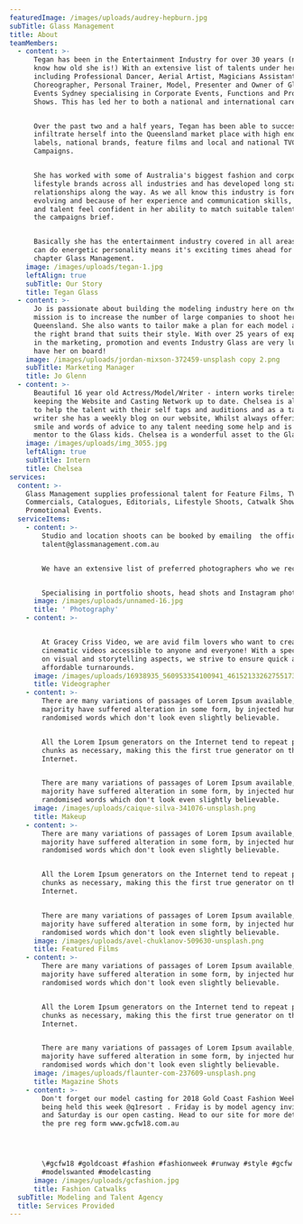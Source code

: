 ```yaml
---
featuredImage: /images/uploads/audrey-hepburn.jpg
subTitle: Glass Management
title: About
teamMembers:
  - content: >-
      Tegan has been in the Entertainment Industry for over 30 years (now you
      know how old she is!) With an extensive list of talents under her belt
      including Professional Dancer, Aerial Artist, Magicians Assistant,
      Choreographer, Personal Trainer, Model, Presenter and Owner of Glasshouse
      Events Sydney specialising in Corporate Events, Functions and Producing
      Shows. This has led her to both a national and international career path.


      Over the past two and a half years, Tegan has been able to successfully
      infiltrate herself into the Queensland market place with high end fashion
      labels, national brands, feature films and local and national TVC
      Campaigns.


      She has worked with some of Australia's biggest fashion and corporate
      lifestyle brands across all industries and has developed long standing
      relationships along the way. As we all know this industry is forever
      evolving and because of her experience and communication skills, clients
      and talent feel confident in her ability to match suitable talent to fit
      the campaigns brief.


      Basically she has the entertainment industry covered in all areas and her
      can do energetic personality means it's exciting times ahead for her new
      chapter Glass Management.
    image: /images/uploads/tegan-1.jpg
    leftAlign: true
    subTitle: Our Story
    title: Tegan Glass
  - content: >-
      Jo is passionate about building the modeling industry here on the GC. Her
      mission is to increase the number of large companies to shoot here in
      Queensland. She also wants to tailor make a plan for each model and target
      the right brand that suits their style. With over 25 years of experience
      in the marketing, promotion and events Industry Glass are very lucky to
      have her on board!
    image: /images/uploads/jordan-mixson-372459-unsplash copy 2.png
    subTitle: Marketing Manager
    title: Jo Glenn
  - content: >-
      Beautiful 16 year old Actress/Model/Writer - intern works tirelessly at
      keeping the Website and Casting Network up to date. Chelsea is also here
      to help the talent with their self taps and auditions and as a talented
      writer she has a weekly blog on our website, Whilst always offering a
      smile and words of advice to any talent needing some help and is a great
      mentor to the Glass kids. Chelsea is a wonderful asset to the Glass Team.
    image: /images/uploads/img_3055.jpg
    leftAlign: true
    subTitle: Intern
    title: Chelsea
services:
  content: >-
    Glass Management supplies professional talent for Feature Films, TV
    Commercials, Catalogues, Editorials, Lifestyle Shoots, Catwalk Shows and
    Promotional Events.
  serviceItems:
    - content: >-
        Studio and location shoots can be booked by emailing  the office
        talent@glassmanagement.com.au


        We have an extensive list of preferred photographers who we recommend.


        Specialising in portfolio shoots, head shots and Instagram photos.
      image: /images/uploads/unnamed-16.jpg
      title: ' Photography'
    - content: >-


        At Gracey Criss Video, we are avid film lovers who want to create
        cinematic videos accessible to anyone and everyone! With a special focus
        on visual and storytelling aspects, we strive to ensure quick and
        affordable turnarounds.
      image: /images/uploads/16938935_560953354100941_4615213326275517398_n-2-1-.jpg
      title: Videographer
    - content: >-
        There are many variations of passages of Lorem Ipsum available, but the
        majority have suffered alteration in some form, by injected humour, or
        randomised words which don't look even slightly believable. 


        All the Lorem Ipsum generators on the Internet tend to repeat predefined
        chunks as necessary, making this the first true generator on the
        Internet. 


        There are many variations of passages of Lorem Ipsum available, but the
        majority have suffered alteration in some form, by injected humour, or
        randomised words which don't look even slightly believable.
      image: /images/uploads/caique-silva-341076-unsplash.png
      title: Makeup
    - content: >-
        There are many variations of passages of Lorem Ipsum available, but the
        majority have suffered alteration in some form, by injected humour, or
        randomised words which don't look even slightly believable. 


        All the Lorem Ipsum generators on the Internet tend to repeat predefined
        chunks as necessary, making this the first true generator on the
        Internet. 


        There are many variations of passages of Lorem Ipsum available, but the
        majority have suffered alteration in some form, by injected humour, or
        randomised words which don't look even slightly believable.
      image: /images/uploads/avel-chuklanov-509630-unsplash.png
      title: Featured Films
    - content: >-
        There are many variations of passages of Lorem Ipsum available, but the
        majority have suffered alteration in some form, by injected humour, or
        randomised words which don't look even slightly believable. 


        All the Lorem Ipsum generators on the Internet tend to repeat predefined
        chunks as necessary, making this the first true generator on the
        Internet. 


        There are many variations of passages of Lorem Ipsum available, but the
        majority have suffered alteration in some form, by injected humour, or
        randomised words which don't look even slightly believable.
      image: /images/uploads/flaunter-com-237609-unsplash.png
      title: Magazine Shots
    - content: >-
        Don't forget our model casting for 2018 Gold Coast Fashion Week are
        being held this week @q1resort . Friday is by model agency invitation
        and Saturday is our open casting. Head to our site for more details and
        the pre reg form www.gcfw18.com.au




        \#gcfw18 #goldcoast #fashion #fashionweek #runway #style #gcfw
        #modelswanted #modelcasting
      image: /images/uploads/gcfashion.jpg
      title: Fashion Catwalks
  subTitle: Modeling and Talent Agency
  title: Services Provided
---
```


